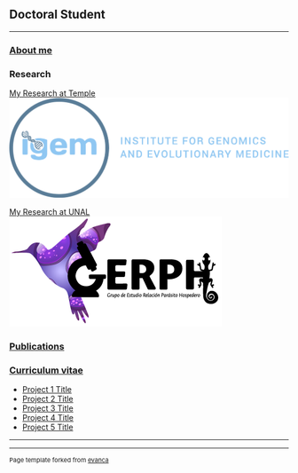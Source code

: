 ## Doctoral Student

---

### [About me](/aboutme)




### Research

[My Research at Temple](/research)
<img src="images/igem_logo1.png?raw=true"/>


[My Research at UNAL](/research)
<img src="images/gerph.png?raw=true"/>


### [Publications](/research)



### [Curriculum vitae](/research)

- [Project 1 Title](http://example.com/)
- [Project 2 Title](http://example.com/)
- [Project 3 Title](http://example.com/)
- [Project 4 Title](http://example.com/)
- [Project 5 Title](http://example.com/)

---




---
<p style="font-size:11px">Page template forked from <a href="https://github.com/evanca/quick-portfolio">evanca</a></p>
<!-- Remove above link if you don't want to attibute -->
